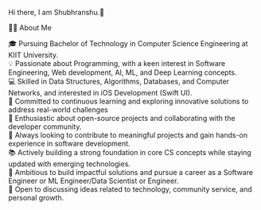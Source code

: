 Hi there, I am Shubhranshu.👋

👨‍💻 About Me<br/>

🎓 Pursuing Bachelor of Technology in Computer Science Engineering at KIIT University.<br/>
💡 Passionate about Programming, with a keen interest in Software Engineering, Web development, AI, ML, and Deep Learning concepts.<br/>
💻 Skilled in Data Structures, Algorithms, Databases, and Computer Networks, and interested in iOS Development (Swift UI).<br/>
🌱 Committed to continuous learning and exploring innovative solutions to address real-world challenges<br/>
🔧 Enthusiastic about open-source projects and collaborating with the developer community.<br/>
📝 Always looking to contribute to meaningful projects and gain hands-on experience in software development.<br/>
📚 Actively building a strong foundation in core CS concepts while staying updated with emerging technologies.<br/>
🚀 Ambitious to build impactful solutions and pursue a career as a Software Engineer or ML Engineer/Data Scientist or Engineer.<br/>
💬 Open to discussing ideas related to technology, community service, and personal growth.<br/>
